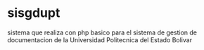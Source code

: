 # sisgdupt

sistema que realiza con php basico para el sistema de gestion de documentacion de la Universidad Politecnica del Estado Bolivar 
